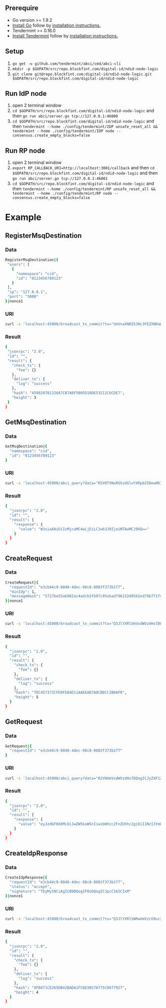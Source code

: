 ## Prerequire
- Go version >= 1.9.2
- [Install Go](https://golang.org/dl/) follow by [installation instructions.](https://golang.org/doc/install)
- Tendermint >= 0.16.0
- [Install Tendermint](http://tendermint.readthedocs.io/projects/tools/en/master/index.html) follow by [installation instructions.](http://tendermint.readthedocs.io/projects/tools/en/master/install.html)

## Setup
1. `go get -u github.com/tendermint/abci/cmd/abci-cli`
1. `mkdir -p $GOPATH/src/repo.blockfint.com/digital-id/ndid-node-logic`
1. `git clone git@repo.blockfint.com:digital-id/ndid-node-logic.git $GOPATH/src/repo.blockfint.com/digital-id/ndid-node-logic`

## Run IdP node
1. open 2 terminal window
1. `cd $GOPATH/src/repo.blockfint.com/digital-id/ndid-node-logic` and then `go run abci/server.go tcp://127.0.0.1:46000`
1. `cd $GOPATH/src/repo.blockfint.com/digital-id/ndid-node-logic` and then `tendermint --home ./config/tendermint/IDP unsafe_reset_all && tendermint --home ./config/tendermint/IDP node --consensus.create_empty_blocks=false`

## Run RP node
1. open 2 terminal window
1. `export RP_CALLBACK_URI=http://localhost:3001/callback` and then `cd $GOPATH/src/repo.blockfint.com/digital-id/ndid-node-logic` and then `go run abci/server.go tcp://127.0.0.1:46001`
1. `cd $GOPATH/src/repo.blockfint.com/digital-id/ndid-node-logic` and then `tendermint --home ./config/tendermint/RP unsafe_reset_all && tendermint --home ./config/tendermint/RP node --consensus.create_empty_blocks=false`

# Example
## RegisterMsqDestination
### Data
 ```sh
RegisterMsqDestination|{
  "users": [
    {
      "namespace": "cid",
      "id": "0123456789123"
    }
  ],
  "ip": "127.0.0.1",
  "port": "5000"
}|nonce1
 ```
 
### URI
 ```sh
curl -s 'localhost:45000/broadcast_tx_commit?tx="UmVnaXN0ZXJNc3FEZXN0aW5hdGlvbnx7DQogICJ1c2VycyI6IFsNCiAgICB7DQogICAgICAibmFtZXNwYWNlIjogImNpZCIsDQogICAgICAiaWQiOiAiMDEyMzQ1Njc4OTEyMyINCiAgICB9DQogIF0sDQogICJpcCI6ICIxMjcuMC4wLjEiLA0KICAicG9ydCI6ICI1MDAwIg0KfXxub25jZTE="'
 ```
 
### Result
 ```sh
{
  "jsonrpc": "2.0",
  "id": "",
  "result": {
    "check_tx": {
      "fee": {}
    },
    "deliver_tx": {
      "log": "success"
    },
    "hash": "450820781326A7CB7A8F5B05D10DE53212C6CDE7",
    "height": 3
  }
}
 ```
 
## GetMsqDestination
### Data
```sh
GetMsqDestination|{
  "namespace": "cid",
  "id": "0123456789123"
}
```
### URI
```sh
curl -s 'localhost:45000/abci_query?data="R2V0TXNxRGVzdGluYXRpb258ew0KICAibmFtZXNwYWNlIjogImNpZCIsDQogICJpZCI6ICIwMTIzNDU2Nzg5MTIzIg0KfQ=="'
```
### Result
```sh
{
  "jsonrpc": "2.0",
  "id": "",
  "result": {
    "response": {
      "value": "W3siaXAiOiIxMjcuMC4wLjEiLCJwb3J0IjoiNTAwMCJ9XQ=="
    }
  }
}
```

## CreateRequest
### Data
```sh
CreateRequest|{
  "requestId": "e3cb44c9-8848-4dec-98c8-8083f373b1f7",
  "minIdp": 1,
  "messageHash": "5727be55ab962ac4adcb3fb97c95ebad796132d95b2ed79b771fcbbe76dbfed5374713f71bfdbbf62f6815f119680b7e2355248fd67acfd5bf714ef17110a8c4"
}|nonce1
```
### URI
```sh
curl -s 'localhost:45000/broadcast_tx_commit?tx="Q3JlYXRlUmVxdWVzdHx7DQogICJyZXF1ZXN0SWQiOiAiZTNjYjQ0YzktODg0OC00ZGVjLTk4YzgtODA4M2YzNzNiMWY3IiwNCiAgIm1pbklkcCI6IDEsDQogICJtZXNzYWdlSGFzaCI6ICI1NzI3YmU1NWFiOTYyYWM0YWRjYjNmYjk3Yzk1ZWJhZDc5NjEzMmQ5NWIyZWQ3OWI3NzFmY2JiZTc2ZGJmZWQ1Mzc0NzEzZjcxYmZkYmJmNjJmNjgxNWYxMTk2ODBiN2UyMzU1MjQ4ZmQ2N2FjZmQ1YmY3MTRlZjE3MTEwYThjNCINCn18bm9uY2Ux"'
```
### Result
```sh
{
  "jsonrpc": "2.0",
  "id": "",
  "result": {
    "check_tx": {
      "fee": {}
    },
    "deliver_tx": {
      "log": "success"
    },
    "hash": "7DC457373CFD9FEB4D11AAEEAD7A0CBDCC2B0AF0",
    "height": 5
  }
}
```

## GetRequest
### Data
```sh
GetRequest|{
  "requestId": "e3cb44c9-8848-4dec-98c8-8083f373b1f7"
}
```
### URI
```sh
curl -s 'localhost:45000/abci_query?data="R2V0UmVxdWVzdHx7DQogICJyZXF1ZXN0SWQiOiAiZTNjYjQ0YzktODg0OC00ZGVjLTk4YzgtODA4M2YzNzNiMWY3Ig0KfQ=="'
```
### Result
```sh
{
  "jsonrpc": "2.0",
  "id": "",
  "result": {
    "response": {
      "value": "eyJzdGF0dXMiOiJwZW5kaW5nIiwibWVzc2FnZUhhc2giOiI1NzI3YmU1NWFiOTYyYWM0YWRjYjNmYjk3Yzk1ZWJhZDc5NjEzMmQ5NWIyZWQ3OWI3NzFmY2JiZTc2ZGJmZWQ1Mzc0NzEzZjcxYmZkYmJmNjJmNjgxNWYxMTk2ODBiN2UyMzU1MjQ4ZmQ2N2FjZmQ1YmY3MTRlZjE3MTEwYThjNCJ9"
    }
  }
}
```

## CreateIdpResponse
### Data
```sh
CreateIdpResponse|{
  "requestId": "e3cb44c9-8848-4dec-98c8-8083f373b1f7",
  "status": "accept",
  "signature": "TEyMyINCiAgICB9DQogIF0sDQogICJpcCI6ICIxM"
}|nonce1
```
### URI
```sh
curl -s 'localhost:45000/broadcast_tx_commit?tx="Q3JlYXRlSWRwUmVzcG9uc2V8ew0KICAicmVxdWVzdElkIjogImUzY2I0NGM5LTg4NDgtNGRlYy05OGM4LTgwODNmMzczYjFmNyIsDQogICJzdGF0dXMiOiAiYWNjZXB0IiwNCiAgInNpZ25hdHVyZSI6ICJURXlNeUlOQ2lBZ0lDQjlEUW9nSUYwc0RRb2dJQ0pwY0NJNklDSXhNIg0KfXxub25jZTE="'
```
### Result
```sh
{
  "jsonrpc": "2.0",
  "id": "",
  "result": {
    "check_tx": {
      "fee": {}
    },
    "deliver_tx": {
      "log": "success"
    },
    "hash": "9FB471CE265DB42BADA1FC6D3857A775C0877927",
    "height": 4
  }
}
```